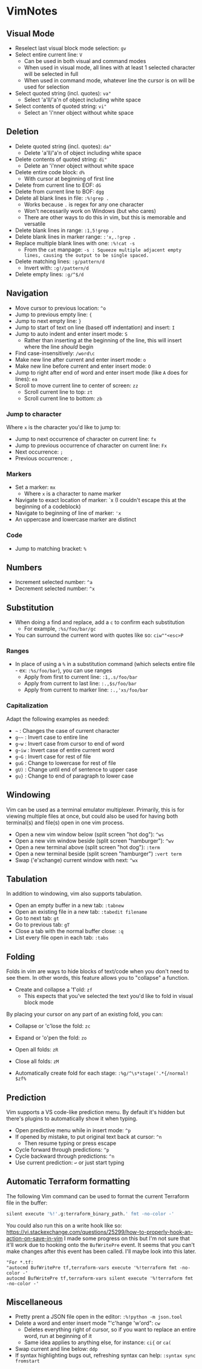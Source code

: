 # VimNotes
## Visual Mode
- Reselect last visual block mode selection: `gv`
- Select entire current line: `V`
  - Can be used in both visual and command modes
  - When used in visual mode, all lines with at least 1 selected character will be selected in full
  - When used in command mode, whatever line the cursor is on will be used for selection
- Select quoted string (incl. quotes): `va"`
  - Select 'a'll/'a'n of object including white space
- Select contents of quoted string: `vi"`
  - Select an 'i'nner object without white space

## Deletion
- Delete quoted string (incl. quotes): `da"`
  - Delete 'a'll/'a'n of object including white space
- Delete contents of quoted string: `di"`
  - Delete an 'i'nner object without white space
- Delete entire code block: `d%`
  - With cursor at beginning of first line
- Delete from current line to EOF: `dG`
- Delete from current line to BOF: `dgg`
- Delete all blank lines in file: `:%!grep .`
  - Works because `.` is regex for any one character
  - Won't necessarily work on Windows (but who cares)
  - There are other ways to do this in vim, but this is memorable and versatile
- Delete blank lines in range: `:1,5!grep .`
- Delete blank lines in marker range: `:'x,.!grep .`
- Replace multiple blank lines with one: `:%!cat -s`
  - From the `cat` manpage: `-s : Squeeze multiple adjacent empty lines, causing the output to be single spaced.`
- Delete matching lines: `:g/pattern/d`
  - Invert with: `:g!/pattern/d`
- Delete empty lines: `:g/^$/d`

## Navigation
- Move cursor to previous location: `^o`
- Jump to previous empty line: `{`
- Jump to next empty line: `}`
- Jump to start of text on line (based off indentation) and insert: `I`
- Jump to auto indent and enter insert mode: `S`
  - Rather than inserting at the beginning of the line, this will insert where the line *should* begin
- Find case-insensitively: `/word\c`
- Make new line after current and enter insert mode: `o`
- Make new line before current and enter insert mode: `O`
- Jump to right after end of word and enter insert mode (like `A` does for lines): `ea`
- Scroll to move current line to center of screen: `zz`
  - Scroll current line to top: `zt`
  - Scroll current line to bottom: `zb`

### Jump to character
Where `x` is the character you'd like to jump to:
- Jump to next occurrence of character on current line: `fx`
- Jump to previous occurrence of character on current line: `Fx`
- Next occurrence: `;`
- Previous occurrence: `,`

### Markers
- Set a marker: `mx`
  - Where `x` is a character to name marker
- Navigate to exact location of marker: \`x (I couldn't escape this at the beginning of a codeblock)
- Navigate to beginning of line of marker: `'x`
- An uppercase and lowercase marker are distinct

### Code
- Jump to matching bracket: `%`

## Numbers
- Increment selected number: `^a`
- Decrement selected number: `^x`

## Substitution
- When doing a find and replace, add a `c` to confirm each substitution
  - For example, `:%s/foo/bar/gc`
- You can surround the current word with quotes like so: `ciw""<esc>P`

### Ranges
- In place of using a `%` in a substitution command (which selects entire file - ex: `:%s/foo/bar`), you can use ranges
  - Apply from first to current line: `:1,.s/foo/bar`
  - Apply from current to last line: `:.,$s/foo/bar`
  - Apply from current to marker line: `:.,'xs/foo/bar`

### Capitalization
Adapt the following examples as needed:
- `~`    : Changes the case of current character
- `g~~`  : Invert case to entire line
- `g~w`  : Invert case from cursor to end of word
- `g~iw` : Invert case of entire current word
- `g~G`  : Invert case for rest of file
- `guG`  : Change to lowercase for rest of file
- `gU)`  : Change until end of sentence to upper case
- `gu}`  : Change to end of paragraph to lower case

## Windowing
Vim can be used as a terminal emulator multiplexer. Primarily, this is for viewing multiple files at once,
but could also be used for having both terminal(s) and file(s) open in one vim process.
- Open a new vim window below (split screen "hot dog"): `^ws`
- Open a new vim window beside (split screen "hamburger"): `^wv`
- Open a new terminal above (split screen "hot dog"): `:term`
- Open a new terminal beside (split screen "hamburger") `:vert term`
- Swap ('e'xchange) current window with next: `^wx`

## Tabulation
In addition to windowing, vim also supports tabulation.
- Open an empty buffer in a new tab: `:tabnew`
- Open an existing file in a new tab: `:tabedit filename`
- Go to next tab: `gt`
- Go to previous tab: `gT`
- Close a tab with the normal buffer close: `:q`
- List every file open in each tab: `:tabs`

## Folding
Folds in vim are ways to hide blocks of text/code when you don't need to see them.
In other words, this feature allows you to "collapse" a function.
- Create and collapse a 'f'old: `zf`
  - This expects that you've selected the text you'd like to fold in visual block mode

By placing your cursor on any part of an existing fold, you can:
- Collapse or 'c'lose the fold: `zc`
- Expand or 'o'pen the fold: `zo`


- Open all folds: `zR`
- Close all folds: `zM`

- Automatically create fold for each stage: `:%g/^\s*stage('.*{/normal! $zf%`

## Prediction
Vim supports a VS code-like prediction menu. By default it's hidden but there's plugins to automatically show it when typing.
- Open predictive menu while in insert mode: `^p`
- If opened by mistake, to put original text back at cursor: `^n`
  - Then resume typing or press escape
- Cycle forward through predictions: `^p`
- Cycle backward through predictions: `^n`
- Use current prediction: `↩` or just start typing


## Automatic Terraform formatting
The following Vim command can be used to format the current Terraform file in the buffer:
```bash
silent execute '%!'.g:terraform_binary_path.' fmt -no-color -'
```
You could also run this on a write hook like so:
https://vi.stackexchange.com/questions/25299/how-to-properly-hook-an-action-on-save-in-vim
I made some progress on this but I'm not sure that it'll work due to hooking onto the `BufWritePre` event. It seems that you can't make changes after this event has been called. I'll maybe look into this later.
```vim
"For *.tf:
"autocmd BufWritePre tf,terraform-vars execute '%!terraform fmt -no-color -'
autocmd BufWritePre tf,terraform-vars silent execute '%!terraform fmt -no-color -'
```

## Miscellaneous
- Pretty prent a JSON file open in the editor: `:%!python -m json.tool`
- Delete a word and enter insert mode "'c'hange 'w'ord": `cw`
  - Deletes everything right of cursor, so if you want to replace an entire word, run at beginning of it
  - Same idea applies to anything else, for instance: `ci{` or `ca(`
- Swap current and line below: `ddp`
- If syntax highlighting bugs out, refreshing syntax can help: `:syntax sync fromstart`
